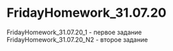 # FridayHomework_31.07.20
FridayHomework_31.07.20_1 - первое задание 
FridayHomework_31.07.20_N2 - второе задание
